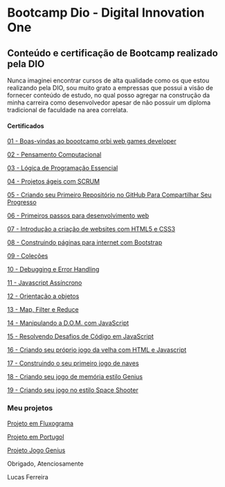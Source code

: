 # Bootcamp Dio - Digital Innovation One

## Conteúdo e certificação de Bootcamp realizado pela DIO

Nunca imaginei encontrar cursos de alta qualidade como os que estou realizando pela DIO, sou muito grato a empressas que possui a visão de fornecer conteúdo de estudo, no qual posso agregar na construção da minha carreira como desenvolvedor apesar de não possuir um diploma tradicional de faculdade na area correlata.

#### Certificados

[01 - Boas-vindas ao boootcamp orbi web games developer](https://github.com/LKSFerreira/bootcamp-dio/blob/main/certificados/01_Boas-vindas_ao_boootcamp_orbi_web_games_developer.pdf)

[02 - Pensamento Computacional](https://github.com/LKSFerreira/bootcamp-dio/blob/main/certificados/02_Pensamento_Computacional.pdf)

[03 - Lógica de Programação Essencial](https://github.com/LKSFerreira/bootcamp-dio/blob/main/certificados/03_Lógica_de_Programação_Essencial.pdf)

[04 - Projetos ágeis com SCRUM](https://github.com/LKSFerreira/bootcamp-dio/blob/main/certificados/04_Projetos_ageis_com_SCRUM.pdf)

[05 - Criando seu Primeiro Repositório no GitHub Para Compartilhar Seu Progresso](https://github.com/LKSFerreira/bootcamp-dio/blob/main/certificados/05_Criando_seu_Primeiro_Repositorio_no_GitHub_Para_Compartilhar_Seu_Progresso.pdf)

[06 - Primeiros passos para desenvolvimento web](https://github.com/LKSFerreira/bootcamp-dio/blob/main/certificados/06_Primeiros_passos_para_desenvolvimento_web.pdf)

[07 - Introdução a criação de websites com HTML5 e CSS3](https://github.com/LKSFerreira/bootcamp-dio/blob/main/certificados/07_introducao_a_criacao_de_websites_com_html5_e_css3.pdf)

[08 - Construindo páginas para internet com Bootstrap](https://github.com/LKSFerreira/bootcamp-dio/blob/main/certificados/08_construindo_paginas_para_internet_com_bootstrap.pdf)

[09 - Coleções](https://github.com/LKSFerreira/bootcamp-dio/blob/main/certificados/09_colecoes.pdf)

[10 - Debugging e Error Handling](https://github.com/LKSFerreira/bootcamp-dio/blob/main/certificados/10_debugging_e_error_handling.pdf)

[11 - Javascript Assíncrono](https://github.com/LKSFerreira/bootcamp-dio/blob/main/certificados/11_javascript_assincrono.pdf)

[12 - Orientação a objetos](https://github.com/LKSFerreira/bootcamp-dio/blob/main/certificados/12_orientacao_a_objetos.pdf)

[13 - Map, Filter e Reduce](https://github.com/LKSFerreira/bootcamp-dio/blob/main/certificados/13_map_filter_e_reduce.pdf)

[14 - Manipulando a D.O.M. com JavaScript](https://github.com/LKSFerreira/bootcamp-dio/blob/main/certificados/14_manipulando_a_dom_com_javascript)

[15 - Resolvendo Desafios de Código em JavaScript](https://github.com/LKSFerreira/bootcamp-dio/blob/main/certificados/15_resolvendo_desafios_de_codigo.pdf)

[16 - Criando seu próprio jogo da velha com HTML e Javascript](https://github.com/LKSFerreira/bootcamp-dio/blob/main/certificados/16_criando_seu_proprio_jogo_da_velha_com_html_e_javascript.pdf)

[17 - Construindo o seu primeiro jogo de naves](https://github.com/LKSFerreira/bootcamp-dio/blob/main/certificados/17_construindo_o_eu_primeiro_jogo_de_naves.pdf)

[18 - Criando seu jogo de memória estilo Genius](https://github.com/LKSFerreira/bootcamp-dio/blob/main/certificados/18_criando_seu_jogo_de_memoria_estilo_genius.pdf)

[19 - Criando seu jogo no estilo Space Shooter](https://github.com/LKSFerreira/bootcamp-dio/blob/main/certificados/19_criando_seu_jogo_no_estilo_space_shooter.pdf)


### Meu projetos

[Projeto em Fluxograma](https://github.com/LKSFerreira/bootcamp-dio/tree/main/flowgorithm)

[Projeto em Portugol](https://github.com/LKSFerreira/bootcamp-dio/tree/main/portugol-web)

[Projeto Jogo Genius](https://lksferreira.github.io/bootcamp-dio/)


Obrigado, Atenciosamente

Lucas Ferreira
